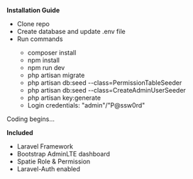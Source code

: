 **Installation Guide**

<ul>
    <li>Clone repo</li>
    <li>Create database and update .env file</li>
    <li>Run commands</li>
    <ul>
        <li>composer install</li>
        <li>npm install</li>
        <li>npm run dev</li>
        <li>php artisan migrate</li>
        <li>php artisan db:seed --class=PermissionTableSeeder</li>
        <li>php artisan db:seed --class=CreateAdminUserSeeder</li>
        <li>php artisan key:generate</li>
        <li>Login credentials: "admin"/"P@ssw0rd"</li>
    </ul>
</ul>

<p>Coding begins...</p>

**Included**
<ul>
    <li>Laravel Framework</li>
    <li>Bootstrap AdminLTE dashboard</li>
    <li>Spatie Role & Permission</li>
    <li>Laravel-Auth enabled</li>
</ul>
